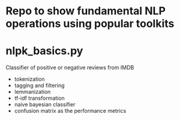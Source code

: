 # Repo to show fundamental NLP operations using popular toolkits

# nlpk_basics.py
Classifier of positive or negative reviews from IMDB
* tokenization
* tagging and filtering
* lemmanization
* tf-idf transformation
* naive bayesian classifier
* confusion matrix as the performance metrics
